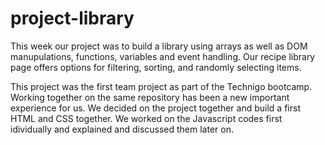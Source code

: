 # project-library

This week our project was to build a library using arrays as well as DOM manupulations, functions, variables and event handling. Our recipe library page offers options for filtering, sorting, and randomly selecting items.

This project was the first team project as part of the Technigo bootcamp. Working together on the same repository has been a new important experience for us. 
We decided on the project together and build a first HTML and CSS together. We worked on the Javascript codes first idividually and explained and discussed them later on.
